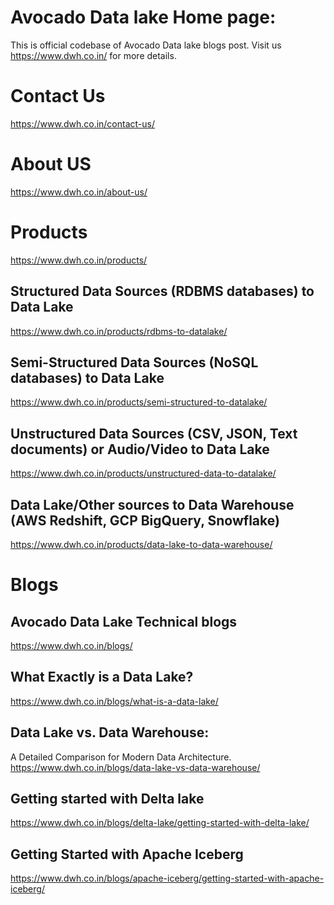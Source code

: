 # Avocado Data lake Home page:
This is official codebase of Avocado Data lake blogs post. Visit us https://www.dwh.co.in/ for more details.

# Contact Us
https://www.dwh.co.in/contact-us/

# About US
https://www.dwh.co.in/about-us/

# Products
https://www.dwh.co.in/products/

## Structured Data Sources (RDBMS databases) to Data Lake
https://www.dwh.co.in/products/rdbms-to-datalake/

## Semi-Structured Data Sources (NoSQL databases) to Data Lake
https://www.dwh.co.in/products/semi-structured-to-datalake/

## Unstructured Data Sources (CSV, JSON, Text documents) or Audio/Video to Data Lake
https://www.dwh.co.in/products/unstructured-data-to-datalake/

## Data Lake/Other sources to Data Warehouse (AWS Redshift, GCP BigQuery, Snowflake)
https://www.dwh.co.in/products/data-lake-to-data-warehouse/


# Blogs

## Avocado Data Lake Technical blogs
https://www.dwh.co.in/blogs/


## What Exactly is a Data Lake?
https://www.dwh.co.in/blogs/what-is-a-data-lake/

## Data Lake vs. Data Warehouse: 
A Detailed Comparison for Modern Data Architecture.
https://www.dwh.co.in/blogs/data-lake-vs-data-warehouse/


## Getting started with Delta lake
https://www.dwh.co.in/blogs/delta-lake/getting-started-with-delta-lake/


## Getting Started with Apache Iceberg
https://www.dwh.co.in/blogs/apache-iceberg/getting-started-with-apache-iceberg/